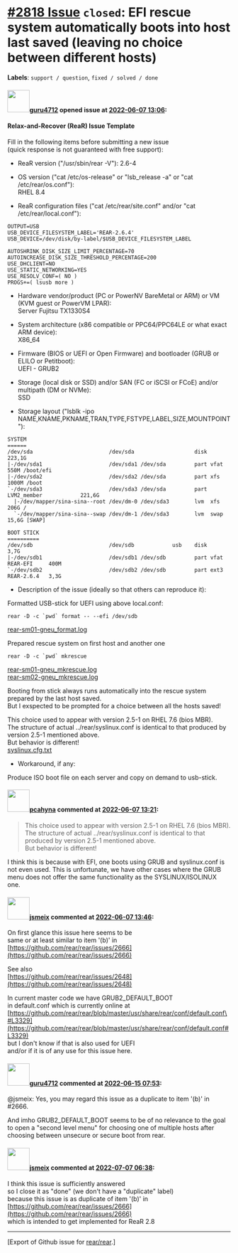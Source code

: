 [\#2818 Issue](https://github.com/rear/rear/issues/2818) `closed`: EFI rescue system automatically boots into host last saved (leaving no choice between different hosts)
=========================================================================================================================================================================

**Labels**: `support / question`, `fixed / solved / done`

#### <img src="https://avatars.githubusercontent.com/u/54933978?v=4" width="50">[guru4712](https://github.com/guru4712) opened issue at [2022-06-07 13:06](https://github.com/rear/rear/issues/2818):

#### Relax-and-Recover (ReaR) Issue Template

Fill in the following items before submitting a new issue  
(quick response is not guaranteed with free support):

-   ReaR version ("/usr/sbin/rear -V"): 2.6-4

-   OS version ("cat /etc/os-release" or "lsb\_release -a" or "cat
    /etc/rear/os.conf"):  
    RHEL 8.4

-   ReaR configuration files ("cat /etc/rear/site.conf" and/or "cat
    /etc/rear/local.conf"):

<!-- -->

    OUTPUT=USB
    USB_DEVICE_FILESYSTEM_LABEL='REAR-2.6.4'
    USB_DEVICE=/dev/disk/by-label/$USB_DEVICE_FILESYSTEM_LABEL

    AUTOSHRINK_DISK_SIZE_LIMIT_PERCENTAGE=70
    AUTOINCREASE_DISK_SIZE_THRESHOLD_PERCENTAGE=200
    USE_DHCLIENT=NO
    USE_STATIC_NETWORKING=YES
    USE_RESOLV_CONF=( NO )
    PROGS+=( lsusb more )

-   Hardware vendor/product (PC or PowerNV BareMetal or ARM) or VM (KVM
    guest or PowerVM LPAR):  
    Server Fujitsu TX1330S4

-   System architecture (x86 compatible or PPC64/PPC64LE or what exact
    ARM device):  
    X86\_64

-   Firmware (BIOS or UEFI or Open Firmware) and bootloader (GRUB or
    ELILO or Petitboot):  
    UEFI - GRUB2

-   Storage (local disk or SSD) and/or SAN (FC or iSCSI or FCoE) and/or
    multipath (DM or NVMe):  
    SSD

-   Storage layout ("lsblk -ipo
    NAME,KNAME,PKNAME,TRAN,TYPE,FSTYPE,LABEL,SIZE,MOUNTPOINT"):

<!-- -->

    SYSTEM
    ======
    /dev/sda                        /dev/sda                   disk                        223,1G
    |-/dev/sda1                     /dev/sda1 /dev/sda         part vfat                     550M /boot/efi
    |-/dev/sda2                     /dev/sda2 /dev/sda         part xfs                     1000M /boot
    `-/dev/sda3                     /dev/sda3 /dev/sda         part LVM2_member            221,6G
      |-/dev/mapper/sina-sina--root /dev/dm-0 /dev/sda3        lvm  xfs                      206G /
      `-/dev/mapper/sina-sina--swap /dev/dm-1 /dev/sda3        lvm  swap                    15,6G [SWAP]

    BOOT STICK
    ==========
    /dev/sdb                        /dev/sdb            usb    disk                          3,7G
    |-/dev/sdb1                     /dev/sdb1 /dev/sdb         part vfat        REAR-EFI     400M
    `-/dev/sdb2                     /dev/sdb2 /dev/sdb         part ext3        REAR-2.6.4   3,3G

-   Description of the issue (ideally so that others can reproduce it):

Formatted USB-stick for UEFI using above local.conf:

    rear -D -c `pwd` format -- --efi /dev/sdb 

[rear-sm01-gneu\_format.log](https://github.com/rear/rear/files/8853346/rear-sm01-gneu_format.log)

Prepared rescue system on first host and another one

    rear -D -c `pwd` mkrescue

[rear-sm01-gneu\_mkrescue.log](https://github.com/rear/rear/files/8853350/rear-sm01-gneu_mkrescue.log)  
[rear-sm02-gneu\_mkrescue.log](https://github.com/rear/rear/files/8853351/rear-sm02-gneu_mkrescue.log)

Booting from stick always runs automatically into the rescue system
prepared by the last host saved.  
But I exspected to be prompted for a choice between all the hosts saved!

This choice used to appear with version 2.5-1 on RHEL 7.6 (bios MBR).  
The structure of actual ../rear/syslinux.conf is identical to that
produced by version 2.5-1 mentioned above.  
But behavior is different!  
[syslinux.cfg.txt](https://github.com/rear/rear/files/8853357/syslinux.cfg.txt)

-   Workaround, if any:

Produce ISO boot file on each server and copy on demand to usb-stick.

#### <img src="https://avatars.githubusercontent.com/u/26300485?u=9105d243bc9f7ade463a3e52e8dd13fa67837158&v=4" width="50">[pcahyna](https://github.com/pcahyna) commented at [2022-06-07 13:21](https://github.com/rear/rear/issues/2818#issuecomment-1148666170):

> This choice used to appear with version 2.5-1 on RHEL 7.6 (bios
> MBR).  
> The structure of actual ../rear/syslinux.conf is identical to that
> produced by version 2.5-1 mentioned above.  
> But behavior is different!

I think this is because with EFI, one boots using GRUB and syslinux.conf
is not even used. This is unfortunate, we have other cases where the
GRUB menu does not offer the same functionality as the SYSLINUX/ISOLINUX
one.

#### <img src="https://avatars.githubusercontent.com/u/1788608?u=925fc54e2ce01551392622446ece427f51e2f0ce&v=4" width="50">[jsmeix](https://github.com/jsmeix) commented at [2022-06-07 13:46](https://github.com/rear/rear/issues/2818#issuecomment-1148699548):

On first glance this issue here seems to be  
same or at least similar to item '(b)' in  
[https://github.com/rear/rear/issues/2666](https://github.com/rear/rear/issues/2666)

See also  
[https://github.com/rear/rear/issues/2648](https://github.com/rear/rear/issues/2648)

In current master code we have GRUB2\_DEFAULT\_BOOT  
in default.conf which is currently online at  
[https://github.com/rear/rear/blob/master/usr/share/rear/conf/default.conf\#L3329](https://github.com/rear/rear/blob/master/usr/share/rear/conf/default.conf#L3329)  
but I don't know if that is also used for UEFI  
and/or if it is of any use for this issue here.

#### <img src="https://avatars.githubusercontent.com/u/54933978?v=4" width="50">[guru4712](https://github.com/guru4712) commented at [2022-06-15 07:53](https://github.com/rear/rear/issues/2818#issuecomment-1156120673):

@jsmeix: Yes, you may regard this issue as a duplicate to item '(b)' in
\#2666.

And imho GRUB2\_DEFAULT\_BOOT seems to be of no relevance to the goal to
open a "second level menu" for choosing one of multiple hosts after
choosing between unsecure or secure boot from rear.

#### <img src="https://avatars.githubusercontent.com/u/1788608?u=925fc54e2ce01551392622446ece427f51e2f0ce&v=4" width="50">[jsmeix](https://github.com/jsmeix) commented at [2022-07-07 06:38](https://github.com/rear/rear/issues/2818#issuecomment-1177152775):

I think this issue is sufficiently answered  
so I close it as "done" (we don't have a "duplicate" label)  
because this issue is as duplicate of item '(b)' in  
[https://github.com/rear/rear/issues/2666](https://github.com/rear/rear/issues/2666)  
which is intended to get implemented for ReaR 2.8

------------------------------------------------------------------------

\[Export of Github issue for
[rear/rear](https://github.com/rear/rear).\]
